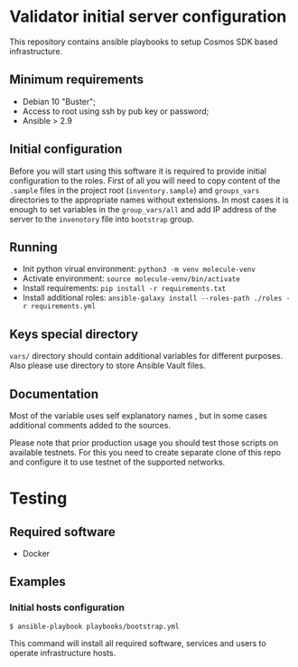 # Validator initial server configuration

This repository contains ansible playbooks to setup Cosmos SDK based infrastructure.

## Minimum requirements

* Debian 10 "Buster";
* Access to root using ssh by pub key or password;
* Ansible > 2.9

## Initial configuration

Before you will start using this software it is required to provide initial configuration to the roles.
First of all you will need to copy content of the `.sample` files in the project root (`inventory.sample`) and `groups_vars` directories to the appropriate names without extensions. In most cases it is enough to set variables in the `group_vars/all` and add IP address of the server to the `invenotory` file into `bootstrap` group.

## Running

- Init python virual environment: `python3 -m venv molecule-venv`
- Activate environment: `source molecule-venv/bin/activate`
- Install requirements: `pip install -r requirements.txt`
- Install additional roles: `ansible-galaxy install --roles-path ./roles -r requirements.yml`

## Keys special directory

`vars/` directory should contain additional variables for different purposes. Also please use directory to store Ansible Vault files.

## Documentation

Most of the variable uses self explanatory names , but in some cases additional comments added to the sources.

Please note that prior production usage you should test those scripts on available testnets. For this you need to create separate clone of this repo and configure it to use testnet of the supported networks.


# Testing

## Required software

- Docker
## Examples

### Initial hosts configuration

```
$ ansible-playbook playbooks/bootstrap.yml
```

This command will install all required software, services and users to operate infrastructure hosts.
